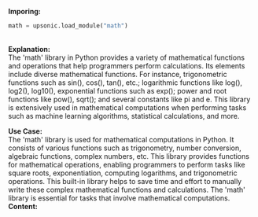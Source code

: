 <b class="custom_code_highlight_green">Imporing:</b><br>
```python
math = upsonic.load_module("math")
```
<br><b class="custom_code_highlight_green">Explanation:</b><br>The 'math' library in Python provides a variety of mathematical functions and operations that help programmers perform calculations. Its elements include diverse mathematical functions. For instance, trigonometric functions such as sin(), cos(), tan(), etc.; logarithmic functions like log(), log2(), log10(), exponential functions such as exp(); power and root functions like pow(), sqrt(); and several constants like pi and e. This library is extensively used in mathematical computations when performing tasks such as machine learning algorithms, statistical calculations, and more.

<b class="custom_code_highlight_green">Use Case:</b><br>The 'math' library is used for mathematical computations in Python. It consists of various functions such as trigonometry, number conversion, algebraic functions, complex numbers, etc. This library provides functions for mathematical operations, enabling programmers to perform tasks like square roots, exponentiation, computing logarithms, and trigonometric operations. This built-in library helps to save time and effort to manually write these complex mathematical functions and calculations. The 'math' library is essential for tasks that involve mathematical computations.
<br><b class="custom_code_highlight_green">Content:</b><br>
